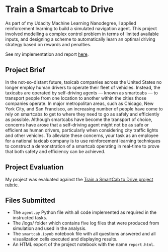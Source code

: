 # Train a Smartcab to Drive

As part of my Udacity Machine Learning Nanodegree, I applied reinforcement learning to build a simulated navigation agent. This project involved modelling a complex control problem in terms of limited available inputs, and designing a scheme to automatically learn an optimal driving strategy based on rewards and penalties.

See my implementation and report [here](https://github.com/robertyoung2/Train-a-Smartcab-to-Drive/blob/master/smartcab.ipynb).

## Project Brief

In the not-so-distant future, taxicab companies across the United States no longer employ human drivers to operate their fleet of vehicles. Instead, the taxicabs are operated by self-driving agents — known as smartcabs — to transport people from one location to another within the cities those companies operate. In major metropolitan areas, such as Chicago, New York City, and San Francisco, an increasing number of people have come to rely on smartcabs to get to where they need to go as safely and efficiently as possible. Although smartcabs have become the transport of choice, concerns have arose that a self-driving agent might not be as safe or efficient as human drivers, particularly when considering city traffic lights and other vehicles. To alleviate these concerns, your task as an employee for a national taxicab company is to use reinforcement learning techniques to construct a demonstration of a smartcab operating in real-time to prove that both safety and efficiency can be achieved.

## Project Evaluation

My project was evaluated against the [Train a SmartCab to Drive project rubric](https://github.com/robertyoung2/Train-a-Smartcab-to-Drive/blob/master/Train%20a%20Smartcab%20to%20Drive%20-%20Project%20Rubric.pdf). 

## Files Submitted 

- The `agent.py` Python file with all code implemented as required in the instructed tasks.
- The /logs/ folder which contains five log files that were produced from simulation and used in the analysis.
- The `smartcab.ipynb` notebook file with all questions answered and all visualization cells executed and displaying results. 
- An HTML export of the project notebook with the name `report.html`. 
